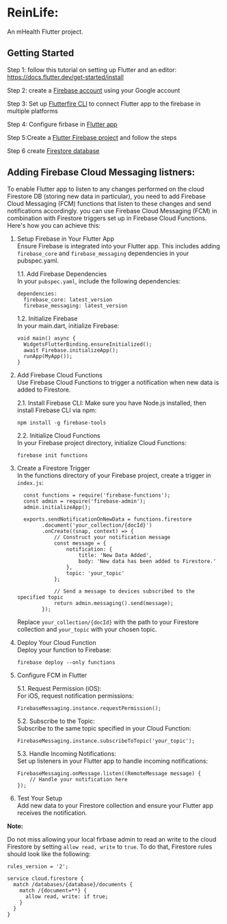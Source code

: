 # ReinLife:

An mHealth Flutter project.

## Getting Started

Step 1: follow this tutorial on setting up Flutter and an editor: https://docs.flutter.dev/get-started/install 

Step 2: create a [Firebase account](https://firebase.google.com/_d/signin?continue=https%3A%2F%2Ffirebase.google.com%2F%3Fgad_source%3D1%26gclid%3DCjwKCAiA-P-rBhBEEiwAQEXhH8j_MvM6HBU3U6-wnui5gVv7rAP5RaurnILUfYogCBMDqu6RM_PsFBoC1X4QAvD_BwE%26gclsrc%3Daw.ds&prompt=select_account) using your Google account

Step 3: Set up [Flutterfire CLI](https://firebase.flutter.dev/docs/cli/?gclid=Cj0KCQiAj_CrBhD-ARIsAIiMxT9ssAjBnXvTHfhDygV_ZngMfzcRgEH8zEtf2poqmDtpy3AMJHKm7r4aArzlEALw_wcB&gclsrc=aw.ds) to connect Flutter app to the firebase in multiple platforms

Step 4: Configure firbase in [Flutter app](https://firebase.google.com/docs/flutter/setup?platform=ios)

Step 5:Create a [Flutter Firebase project](https://console.firebase.google.com/u/0/?fb_gclid=CjwKCAiA-P-rBhBEEiwAQEXhH8j_MvM6HBU3U6-wnui5gVv7rAP5RaurnILUfYogCBMDqu6RM_PsFBoC1X4QAvD_BwE&_gl=1*72g9gv*_ga*NjgwMTYwNDYzLjE2ODkwMzQyMDk.*_ga_CW55HF8NVT*MTcwMjkzMTE3My4yMi4xLjE3MDI5MzI2MjAuNDguMC4w) and follow the steps

Step 6 create [Firestore database](https://www.youtube.com/watch?v=2yNyiW_41H8)

## Adding Firebase Cloud Messaging listners:
To enable Flutter app to listen to any changes performed on the cloud Firestore DB (storing new data in particular), you need to add Firebase Cloud Messaging (FCM) functions that listen to these changes and send notifications accordingly. you can use Firebase Cloud Messaging (FCM) in combination with Firestore triggers set up in Firebase Cloud Functions. Here's how you can achieve this:

1. Setup Firebase in Your Flutter App\
Ensure Firebase is integrated into your Flutter app. This includes adding `firebase_core` and `firebase_messaging` dependencies in your pubspec.yaml.

    1.1. Add Firebase Dependencies\
    In your `pubspec.yaml`, include the following dependencies:
    ```
    dependencies:
      firebase_core: latest_version
      firebase_messaging: latest_version 
      ```
  
    1.2. Initialize Firebase\
    In your main.dart, initialize Firebase:

    ```
    void main() async {
      WidgetsFlutterBinding.ensureInitialized();
      await Firebase.initializeApp();
      runApp(MyApp());
    }
    ```

2. Add Firebase Cloud Functions\
Use Firebase Cloud Functions to trigger a notification when new data is added to Firestore.

    2.1. Install Firebase CLI: Make sure you have Node.js installed, then install Firebase CLI via npm:

    ```
    npm install -g firebase-tools
    ```
    2.2. Initialize Cloud Functions\
    In your Firebase project directory, initialize Cloud Functions:

    ```
    firebase init functions
    ```

  

3. Create a Firestore Trigger\
In the functions directory of your Firebase project, create a trigger in `index.js`:

    ```
      const functions = require('firebase-functions');
      const admin = require('firebase-admin');
      admin.initializeApp();

      exports.sendNotificationOnNewData = functions.firestore
            .document('your_collection/{docId}')
            .onCreate((snap, context) => {
                // Construct your notification message
                const message = {
                    notification: {
                        title: 'New Data Added',
                        body: 'New data has been added to Firestore.'
                    },
                    topic: 'your_topic'
                };

                // Send a message to devices subscribed to the specified topic
                return admin.messaging().send(message);
            });
    ```

    Replace `your_collection/{docId}` with the path to your Firestore collection and `your_topic` with your chosen topic.

4. Deploy Your Cloud Function\
Deploy your function to Firebase:

    ```
    firebase deploy --only functions
    ```

5. Configure FCM in Flutter

      5.1. Request Permission (iOS):\
      For iOS, request notification permissions:
      
      ```
      FirebaseMessaging.instance.requestPermission();
      ```
    
      5.2. Subscribe to the Topic:\
      Subscribe to the same topic specified in your Cloud Function:
      ```
      FirebaseMessaging.instance.subscribeToTopic('your_topic');
      ```
      5.3. Handle Incoming Notifications:\
      Set up listeners in your Flutter app to handle incoming notifications:

      ```
      FirebaseMessaging.onMessage.listen((RemoteMessage message) {
          // Handle your notification here
      });

      ```

 6. Test Your Setup\
 Add new data to your Firestore collection and ensure your Flutter app receives the notification.

**Note:**

Do not miss allowing your local firbase admin to read an write to the cloud Firestore by setting `allow read, write` to `true`. To do that, Firestore rules should look like the following:
```
rules_version = '2';

service cloud.firestore {
  match /databases/{database}/documents {
    match /{document=**} {
      allow read, write: if true;
    }
  }
}
``` 


